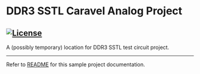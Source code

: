 # DDR3 SSTL Caravel Analog Project

[![License](https://img.shields.io/badge/License-Apache%202.0-blue.svg)](https://opensource.org/licenses/Apache-2.0)
---

A (possibly temporary) location for DDR3 SSTL test circuit project.

---

Refer to [README](docs/source/index.rst) for this sample project documentation. 
